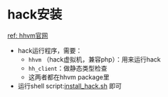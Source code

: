 # hack安装  
[ref: hhvm官网](https://docs.hhvm.com/hhvm/installation/linux)  

- hack运行程序，需要：
  - `hhvm` （hack虚拟机，兼容php）：用来运行hack  
  - `hh_client`：做静态类型检查  
  - 这两者都在hhvm package里  
- 运行shell script:[install_hack.sh](https://github.com/BoyanHou/Boyan-Hou-Software-Engineering-Notebook/blob/master/Hack%20%26%20HHVM/install_hack.sh) 即可  
